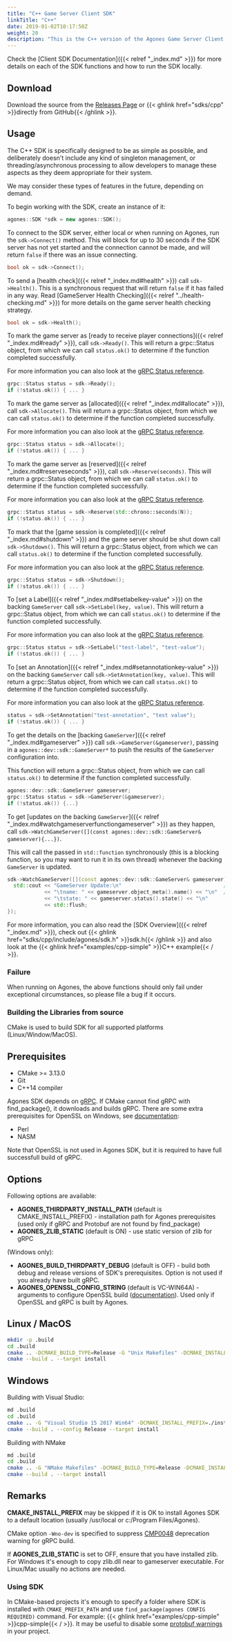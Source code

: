 ```yaml
---
title: "C++ Game Server Client SDK"
linkTitle: "C++"
date: 2019-01-02T10:17:50Z
weight: 20
description: "This is the C++ version of the Agones Game Server Client SDK. "
---
```


Check the [Client SDK Documentation]({{< relref "_index.md" >}}) for more details on each of the SDK functions and how to run the SDK locally.

## Download

Download the source from the [Releases Page](https://github.com/googleforgames/agones/releases)
or {{< ghlink href="sdks/cpp" >}}directly from GitHub{{< /ghlink >}}.

## Usage

The C++ SDK is specifically designed to be as simple as possible, and deliberately doesn't include any kind
of singleton management, or threading/asynchronous processing to allow developers to manage these aspects as they deem
appropriate for their system.

We may consider these types of features in the future, depending on demand.

To begin working with the SDK, create an instance of it:
```cpp
agones::SDK *sdk = new agones::SDK();
```

To connect to the SDK server, either local or when running on Agones, run the `sdk->Connect()` method.
This will block for up to 30 seconds if the SDK server has not yet started and the connection cannot be made,
and will return `false` if there was an issue connecting.

```cpp
bool ok = sdk->Connect();
```

To send a [health check]({{< relref "_index.md#health" >}}) call `sdk->Health()`. This is a synchronous request that will
return `false` if it has failed in any way. Read [GameServer Health Checking]({{< relref "../health-checking.md" >}}) for more
details on the game server health checking strategy.

```cpp
bool ok = sdk->Health();
```

To mark the game server as [ready to receive player connections]({{< relref "_index.md#ready" >}}), call `sdk->Ready()`.
This will return a grpc::Status object, from which we can call `status.ok()` to determine
if the function completed successfully.

For more information you can also look at the [gRPC Status reference](https://grpc.io/grpc/cpp/classgrpc_1_1_status.html).

```cpp
grpc::Status status = sdk->Ready();
if (!status.ok()) { ... }
```

To mark the game server as [allocated]({{< relref "_index.md#allocate" >}}), call `sdk->Allocate()`.
This will return a grpc::Status object, from which we can call `status.ok()` to determine
if the function completed successfully.

For more information you can also look at the [gRPC Status reference](https://grpc.io/grpc/cpp/classgrpc_1_1_status.html).

```cpp
grpc::Status status = sdk->Allocate();
if (!status.ok()) { ... }
```

To mark the game server as [reserved]({{< relref "_index.md#reserveseconds" >}}), call
`sdk->Reserve(seconds)`. This will return a grpc::Status object, from which we can call `status.ok()` to determine
if the function completed successfully.

For more information you can also look at the [gRPC Status reference](https://grpc.io/grpc/cpp/classgrpc_1_1_status.html).

```cpp
grpc::Status status = sdk->Reserve(std::chrono::seconds(N));
if (!status.ok()) { ... }
```

To mark that the [game session is completed]({{< relref "_index.md#shutdown" >}}) and the game server should be shut down call `sdk->Shutdown()`.
This will return a grpc::Status object, from which we can call `status.ok()` to determine
if the function completed successfully.

For more information you can also look at the [gRPC Status reference](https://grpc.io/grpc/cpp/classgrpc_1_1_status.html).

```cpp
grpc::Status status = sdk->Shutdown();
if (!status.ok()) { ... }
```

To [set a Label]({{< relref "_index.md#setlabelkey-value" >}}) on the backing `GameServer` call
`sdk->SetLabel(key, value)`.
This will return a grpc::Status object, from which we can call `status.ok()` to determine
if the function completed successfully.

For more information you can also look at the [gRPC Status reference](https://grpc.io/grpc/cpp/classgrpc_1_1_status.html).

```cpp
grpc::Status status = sdk->SetLabel("test-label", "test-value");
if (!status.ok()) { ... }
```

To [set an Annotation]({{< relref "_index.md#setannotationkey-value" >}}) on the backing `GameServer` call
`sdk->SetAnnotation(key, value)`.
This will return a grpc::Status object, from which we can call `status.ok()` to determine
if the function completed successfully.

For more information you can also look at the [gRPC Status reference](https://grpc.io/grpc/cpp/classgrpc_1_1_status.html).

```cpp
status = sdk->SetAnnotation("test-annotation", "test value");
if (!status.ok()) { ... }
```

To get the details on the [backing `GameServer`]({{< relref "_index.md#gameserver" >}}) call `sdk->GameServer(&gameserver)`,
passing in a `agones::dev::sdk::GameServer*` to push the results of the `GameServer` configuration into.

This function will return a grpc::Status object, from which we can call `status.ok()` to determine
if the function completed successfully.

```cpp
agones::dev::sdk::GameServer gameserver;
grpc::Status status = sdk->GameServer(&gameserver);
if (!status.ok()) {...}
```

To get [updates on the backing `GameServer`]({{< relref "_index.md#watchgameserverfunctiongameserver" >}}) as they happen,
call `sdk->WatchGameServer([](const agones::dev::sdk::GameServer& gameserver){...})`.

This will call the passed in `std::function`
synchronously (this is a blocking function, so you may want to run it in its own thread) whenever the backing `GameServer`
is updated.

```cpp
sdk->WatchGameServer([](const agones::dev::sdk::GameServer& gameserver){
  std::cout << "GameServer Update:\n"                                 //
            << "\tname: " << gameserver.object_meta().name() << "\n"  //
            << "\tstate: " << gameserver.status().state() << "\n"
            << std::flush;
});
```

For more information, you can also read the [SDK Overview]({{< relref "_index.md" >}}), check out
{{< ghlink href="sdks/cpp/include/agones/sdk.h" >}}sdk.h{{< /ghlink >}} and also look at the
{{< ghlink href="examples/cpp-simple" >}}C++ example{{< / >}}.

### Failure
When running on Agones, the above functions should only fail under exceptional circumstances, so please
file a bug if it occurs.

### Building the Libraries from source
CMake is used to build SDK for all supported platforms (Linux/Window/MacOS).

## Prerequisites
* CMake >= 3.13.0
* Git
* C++14 compiler

Agones SDK depends on [gRPC](https://github.com/grpc/grpc/blob/master/BUILDING.md). If CMake cannot find gRPC with find_package(), it downloads and builds gRPC.
There are some extra prerequisites for OpenSSL on Windows, see [documentation](https://github.com/openssl/openssl/blob/OpenSSL_1_1_1-stable/NOTES.WIN):

* Perl
* NASM

Note that OpenSSL is not used in Agones SDK, but it is required to have full successfull build of gRPC.

## Options
Following options are available:

- **AGONES_THIRDPARTY_INSTALL_PATH** (default is CMAKE_INSTALL_PREFIX) - installation path for Agones prerequisites (used only if gRPC and Protobuf are not found by find_package)
- **AGONES_ZLIB_STATIC** (default is ON) - use static version of zlib for gRPC

(Windows only):

- **AGONES_BUILD_THIRDPARTY_DEBUG** (default is OFF) - build both debug and release versions of SDK's prerequisites. Option is not used if you already have built gRPC.
- **AGONES_OPENSSL_CONFIG_STRING** (default is VC-WIN64A) - arguments to configure OpenSSL build ([documentation](https://github.com/openssl/openssl/blob/OpenSSL_1_1_1-stable/INSTALL)). Used only if OpenSSL and gRPC is built by Agones.

## Linux / MacOS
```bash
mkdir -p .build
cd .build
cmake .. -DCMAKE_BUILD_TYPE=Release -G "Unix Makefiles" -DCMAKE_INSTALL_PREFIX=./install
cmake --build . --target install
```

## Windows
Building with Visual Studio:
```bash
md .build
cd .build
cmake .. -G "Visual Studio 15 2017 Win64" -DCMAKE_INSTALL_PREFIX=./install
cmake --build . --config Release --target install
```
Building with NMake
```bash
md .build
cd .build
cmake .. -G "NMake Makefiles" -DCMAKE_BUILD_TYPE=Release -DCMAKE_INSTALL_PREFIX=./install
cmake --build . --target install
```

## Remarks
**CMAKE_INSTALL_PREFIX** may be skipped if it is OK to install Agones SDK to a default location (usually /usr/local or c:/Program Files/Agones).

CMake option `-Wno-dev` is specified to suppress [CMP0048](https://cmake.org/cmake/help/v3.13/policy/CMP0048.html) deprecation warning for gRPC build.

If **AGONES_ZLIB_STATIC** is set to OFF, ensure that you have installed zlib. For Windows it's enough to copy zlib.dll near to gameserver executable. For Linux/Mac usually no actions are needed.

### Using SDK
In CMake-based projects it's enough to specify a folder where SDK is installed with `CMAKE_PREFIX_PATH` and use `find_package(agones CONFIG REQUIRED)` command. For example: {{< ghlink href="examples/cpp-simple" >}}cpp-simple{{< / >}}.
It may be useful to disable some [protobuf warnings](https://github.com/protocolbuffers/protobuf/blob/master/cmake/README.md#notes-on-compiler-warnings) in your project.
